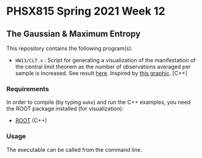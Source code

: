 # PHSX815 Spring 2021 Week 12

## The Gaussian & Maximum Entropy

This repository contains the following program(s):

- `HW13/CLT.x` : Script for generating a visualization of the
                 manifestation of the central limit theorem
                 as the number of observations averaged per
                 sample is increased. See result [here](https://i.ibb.co/mG7qTZn/CLT.png). Inspired by 
                 [this graphic](https://commons.wikimedia.org/wiki/File:Central_Limit_Theorem.png). [C++]

### Requirements

In order to compile (by typing `make`) and run the C++ examples, you
need the ROOT package installed (for visualization):
- [ROOT](https://root.cern/) (C++)

### Usage

The executable can be called from the command line.
